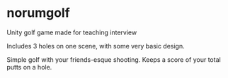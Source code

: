 # norumgolf
Unity golf game made for teaching interview

Includes 3 holes on one scene, with some very basic design.

Simple golf with your friends-esque shooting. Keeps a score of your total putts on a hole.
